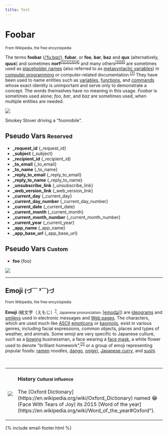 ```yaml
---
title: Test
---
```


# Foobar

<small>From Wikipedia, the free encyclopedia</small>

The terms **foobar** ([/ˈfuːbɑr/](https://en.wikipedia.org/wiki/Help:IPA_for_English "Help:IPA for English")), **fubar**, or **foo**, **bar**, **baz** and **qux** (alternatively, **quux**) and sometimes **norf**<sup>[[1]](https://en.wikipedia.org/wiki/Foobar#cite_note-1)</sup><sup>[[2]](https://en.wikipedia.org/wiki/Foobar#cite_note-2)</sup><sup>[[3]](https://en.wikipedia.org/wiki/Foobar#cite_note-3)</sup><sup>[[4]](https://en.wikipedia.org/wiki/Foobar#cite_note-4)</sup> and many others<sup>[[5]](https://en.wikipedia.org/wiki/Foobar#cite_note-hackerdict-5)</sup><sup>[[6]](https://en.wikipedia.org/wiki/Foobar#cite_note-6)</sup> are sometimes used as [placeholder names](https://en.wikipedia.org/wiki/Placeholder_name "Placeholder name") (also referred to as [metasyntactic variables](https://en.wikipedia.org/wiki/Metasyntactic_variable "Metasyntactic variable")) in [computer programming](https://en.wikipedia.org/wiki/Computer_programming "Computer programming") or computer-related documentation.<sup>[[7]](https://en.wikipedia.org/wiki/Foobar#cite_note-rfc3092-7)</sup> They have been used to name entities such as [variables](https://en.wikipedia.org/wiki/Variable_(computer_science) "Variable (computer science)"), [functions](https://en.wikipedia.org/wiki/Function_(computer_science) "Function (computer science)"), and [commands](https://en.wikipedia.org/wiki/Command_(computing) "Command (computing)") whose exact identity is unimportant and serve only to demonstrate a concept. The words themselves have no meaning in this usage. *Foobar* is sometimes used alone; *foo*, *bar*, and *baz* are sometimes used, when multiple entities are needed.

<a href="https://en.wikipedia.org/wiki/Foobar#/media/File:Smokeycover.jpg">
  <img class="fill" src="https://s3.amazonaws.com/trolley/attachments/20160118-160102_smokeycover.jpg">
</a>

Smokey Stover driving a "foomobile".

## Pseudo Vars <small>Reserved</small>
  - **_request_id**             {_request_id}
  - **_subject**                {_subject}
  - **_recipient_id**           {_recipient_id}
  - **_to_email**               {_to_email}
  - **_to_name**                {_to_name}
  - **_reply_to_email**         {_reply_to_email}
  - **_reply_to_name**          {_reply_to_name}
  - **_unsubscribe_link**       {_unsubscribe_link}
  - **_web_version_link**       {_web_version_link}
  - **_current_day**            {_current_day}
  - **_current_day_number**     {_current_day_number}
  - **_current_date**           {_current_date}
  - **_current_month**          {_current_month}
  - **_current_month_number**   {_current_month_number}
  - **_current_year**           {_current_year}
  - **_app_name**               {_app_name}
  - **_app_base_url**           {_app_base_url}

## Pseudo Vars <small>Custom</small>

  - **foo**                     {foo}

![](https://placehold.it/512x256?text=foo{foo})

---

## Emoji <small>(づ￣ ³￣)づ</small>

<small>From Wikipedia, the free encyclopedia</small>

**Emoji** (絵文字（えもじ）<sup>[?](https://en.wikipedia.org/wiki/Help:Installing_Japanese_character_sets "Help:Installing Japanese character sets")</sup>, <small>Japanese pronunciation: </small>[[emodʑi]](https://en.wikipedia.org/wiki/Help:IPA_for_Japanese "Help:IPA for Japanese")) are [ideograms](https://en.wikipedia.org/wiki/Ideogram "Ideogram") and [smileys](https://en.wikipedia.org/wiki/Smiley "Smiley") used in electronic messages and [Web pages](https://en.wikipedia.org/wiki/Web_page "Web page"). The characters, which are used much like [ASCII](https://en.wikipedia.org/wiki/ASCII "ASCII") [emoticons](https://en.wikipedia.org/wiki/Emoticon "Emoticon") or [kaomojis](https://en.wikipedia.org/wiki/Kaomoji "Kaomoji"), exist in various genres, including facial expressions, common objects, places and types of weather, and animals. Some emoji are very specific to Japanese culture, such as a [bowing](https://en.wikipedia.org/wiki/Dogeza "Dogeza") businessman, a face wearing a [face mask](https://en.wikipedia.org/wiki/Surgical_mask "Surgical mask"), a white flower used to denote "brilliant homework",<sup>[[1]](https://en.wikipedia.org/wiki/Emoji#cite_note-1)</sup> or a group of emoji representing popular foods: [ramen](https://en.wikipedia.org/wiki/Ramen "Ramen") noodles, [dango](https://en.wikipedia.org/wiki/Dango "Dango"), [onigiri](https://en.wikipedia.org/wiki/Onigiri "Onigiri"), [Japanese curry](https://en.wikipedia.org/wiki/Japanese_curry "Japanese curry"), and [sushi](https://en.wikipedia.org/wiki/Sushi "Sushi").

<br>

<table class="media">
  <tbody>
    <tr>
      <td class="media-object">
        <a href="https://en.wikipedia.org/wiki/Emoji#/media/File:Emoji_u1f605.svg">
          <img src="https://s3.amazonaws.com/trolley/attachments/20160118-170107_Emoji_u1f605-01.png">
        </a>
      </td>
      <td>
        <h4>History <small>Cultural influence</small></h4>
        <p>The [Oxford Dictionary](https://en.wikipedia.org/wiki/Oxford_Dictionary) named 😂 (Face With Tears of Joy) its 2015 [Word of the year](https://en.wikipedia.org/wiki/Word_of_the_year#Oxford").
        </p>
      </td>
    </tr>
  </tbody>
</table>

{% include email-footer.html %}